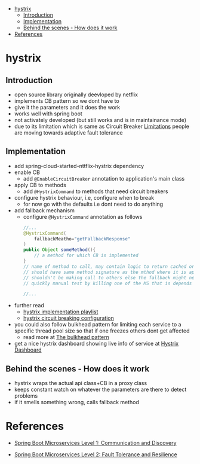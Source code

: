 - [hystrix](#hystrix)
	- [Introduction](#introduction)
	- [Implementation](#implementation)
	- [Behind the scenes - How does it work](#behind-the-scenes---how-does-it-work)
- [References](#references)

# hystrix

## Introduction
- open source library originally deevloped by netflix
- implements CB pattern so we dont have to
- give it the parameters and it does the work
- works well with spring boot
- not activately developed (but still works and is in maintainance mode)
- due to its limitation which is same as Circuit Breaker [Limitations](../../../design_patters_&_architectures/microservices+.md#limitations) people are moving towards adaptive fault tolerance

## Implementation
- add spring-cloud-started-nttflix-hystrix dependency
- enable CB
  - add `@EnableCircuitBreaker` annotation to application's main class
- apply CB to methods
  - add `@HystrixCommand` to methods that need circuit breakers
- configure hystrix behaviour, i.e, configure when to break
  - for now go with the defaults i.e dont need to do anything
- add fallback mechanism
  - configure `@HystrixCommand` annotation as follows
	````java
	//...
	@HystrixCommand(
		fallbackMeatho="getFallbackResponse"
	)
	public Object someMethod(){
		// a method for which CB is implemented
	}
	// name of method to call, may contain logic to return cached or default response 
	// should have same method signature as the mthod where it is applied
	// shouldn't be making call to others else the fallback might need a fallback :p
	// quickly manual test by killing one of the MS that is depends on, not for prod, for prod do proper testing

	//...
	```` 
- further read
  - [hystrix implementation playlist](https://www.youtube.com/watch?v=SvZ98jLVdM8&list=PLqq-6Pq4lTTbXZY_elyGv7IkKrfkSrX5e&index=15)
  - [hystrix circuit breaking configuration](https://github.com/netflix/hystrix/wiki/configuration)
- you could also follow bulkhead pattern for limiting each service to a specific thread pool size so that if one freezes others dont get affected
  - read more at [The bulkhead pattern](https://youtu.be/Kh3HxWk8YF4)
- get a nice hystrix dashboard showing live info of service at [Hystrix Dashboard](https://youtu.be/WfsomLHaSzQ)

## Behind the scenes - How does it work
- hystrix wraps the actual api class+CB in a proxy class
- keeps constant watch on whatever the parameters are there to detect problems
- if it smells something wrong, calls fallback method

# References
- [Spring Boot Microservices Level 1: Communication and Discovery](https://www.youtube.com/playlist?list=PLqq-6Pq4lTTZSKAFG6aCDVDP86Qx4lNas)

- [Spring Boot Microservices Level 2: Fault Tolerance and Resilience](https://www.youtube.com/playlist?list=PLqq-6Pq4lTTbXZY_elyGv7IkKrfkSrX5e)